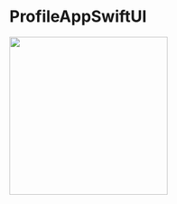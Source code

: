 # ProfileAppSwiftUI
<img width="280" src="https://github.com/gurjnderSingh/ProfileAppSwiftUI/assets/12212137/e44824c4-64a9-4a1a-9125-e45ca890568d.png"/>
